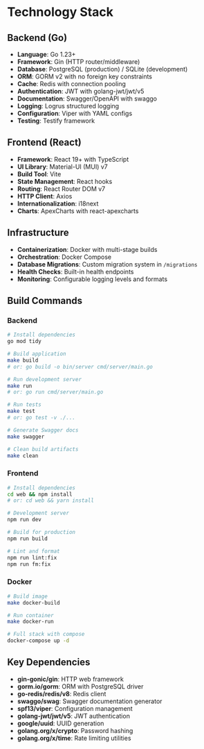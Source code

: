 # Technology Stack

## Backend (Go)

- **Language**: Go 1.23+
- **Framework**: Gin (HTTP router/middleware)
- **Database**: PostgreSQL (production) / SQLite (development)
- **ORM**: GORM v2 with no foreign key constraints
- **Cache**: Redis with connection pooling
- **Authentication**: JWT with golang-jwt/jwt/v5
- **Documentation**: Swagger/OpenAPI with swaggo
- **Logging**: Logrus structured logging
- **Configuration**: Viper with YAML configs
- **Testing**: Testify framework

## Frontend (React)

- **Framework**: React 19+ with TypeScript
- **UI Library**: Material-UI (MUI) v7
- **Build Tool**: Vite
- **State Management**: React hooks
- **Routing**: React Router DOM v7
- **HTTP Client**: Axios
- **Internationalization**: i18next
- **Charts**: ApexCharts with react-apexcharts

## Infrastructure

- **Containerization**: Docker with multi-stage builds
- **Orchestration**: Docker Compose
- **Database Migrations**: Custom migration system in `/migrations`
- **Health Checks**: Built-in health endpoints
- **Monitoring**: Configurable logging levels and formats

## Build Commands

### Backend
```bash
# Install dependencies
go mod tidy

# Build application
make build
# or: go build -o bin/server cmd/server/main.go

# Run development server
make run
# or: go run cmd/server/main.go

# Run tests
make test
# or: go test -v ./...

# Generate Swagger docs
make swagger

# Clean build artifacts
make clean
```

### Frontend
```bash
# Install dependencies
cd web && npm install
# or: cd web && yarn install

# Development server
npm run dev

# Build for production
npm run build

# Lint and format
npm run lint:fix
npm run fm:fix
```

### Docker
```bash
# Build image
make docker-build

# Run container
make docker-run

# Full stack with compose
docker-compose up -d
```

## Key Dependencies

- **gin-gonic/gin**: HTTP web framework
- **gorm.io/gorm**: ORM with PostgreSQL driver
- **go-redis/redis/v8**: Redis client
- **swaggo/swag**: Swagger documentation generator
- **spf13/viper**: Configuration management
- **golang-jwt/jwt/v5**: JWT authentication
- **google/uuid**: UUID generation
- **golang.org/x/crypto**: Password hashing
- **golang.org/x/time**: Rate limiting utilities
